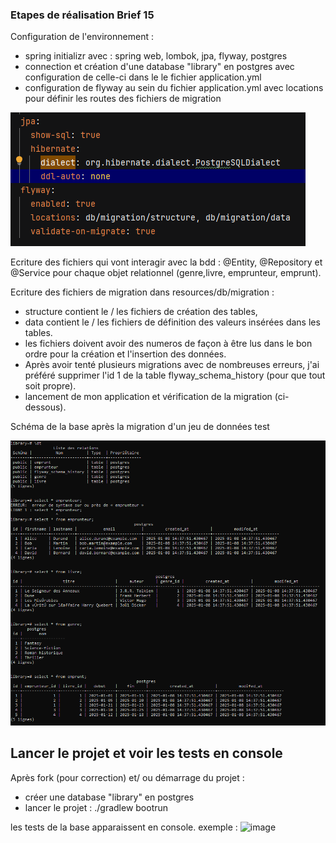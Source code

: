 ### Etapes de réalisation Brief 15 ###

Configuration de l'environnement :
- spring initializr avec : spring web, lombok, jpa, flyway, postgres
- connection et création d'une database "library" en postgres avec configuration de 
celle-ci dans le le fichier application.yml
- configuration de flyway au sein du fichier application.yml avec locations pour définir les 
routes des fichiers de migration 

![img_1.png](img_1.png)

Ecriture des fichiers qui vont interagir avec la bdd :
@Entity, @Repository et @Service pour chaque objet relationnel (genre,livre, emprunteur, emprunt).

Ecriture des fichiers de migration dans resources/db/migration :
- structure contient le / les fichiers de création des tables,
- data contient le / les fichiers de définition des valeurs insérées dans les tables.
- les fichiers doivent avoir des numeros de façon à être lus dans le bon ordre pour la création et 
l'insertion des données. 
- Après avoir tenté plusieurs migrations avec de nombreuses erreurs, j'ai préféré supprimer l'id 1 de la table 
flyway_schema_history (pour que tout soit propre).
- lancement de mon application et vérification de la migration (ci-dessous).

Schéma de la base après la migration d'un jeu de données test

![img.png](img.png)


## Lancer le projet et voir les tests en console ##

Après fork (pour correction) et/ ou démarrage du projet :

- créer une database "library" en postgres
- lancer le projet :
   ./gradlew bootrun

les tests de la base apparaissent en console. 
exemple :
![image](https://github.com/user-attachments/assets/319090b7-0169-430c-b339-f5466c5fa143)

